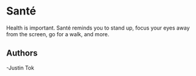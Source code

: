 # Santé
Health is important. Santé reminds you to stand up, focus your eyes away from the screen, go for a walk, and more.

## Authors
-Justin Tok
